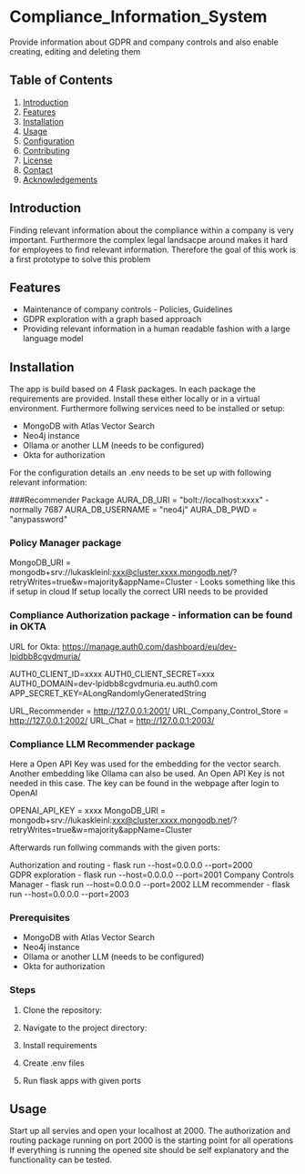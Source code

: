 # Compliance_Information_System
Provide information about GDPR and company controls and also enable creating, editing and deleting them

## Table of Contents

1. [Introduction](#introduction)
2. [Features](#features)
3. [Installation](#installation)
4. [Usage](#usage)
5. [Configuration](#configuration)
6. [Contributing](#contributing)
7. [License](#license)
8. [Contact](#contact)
9. [Acknowledgements](#acknowledgements)

## Introduction

Finding relevant information about the compliance within a company is very important. 
Furthermore the complex legal landsacpe around makes it hard for employees to find relevant information. 
Therefore the goal of this work is a first prototype to solve this problem

## Features

- Maintenance of company controls - Policies, Guidelines
- GDPR exploration with a graph based approach
- Providing relevant information in a human readable fashion with a large language model

## Installation

The app is build based on 4 Flask packages. 
In each package the requirements are provided. 
Install these either locally or in a virtual environment.
Furthermore follwing services need to be installed or setup:

- MongoDB with Atlas Vector Search
- Neo4j instance
- Ollama or another LLM (needs to be configured)
- Okta for authorization

For the configuration details an .env needs to be set up with following relevant information: 

###Recommender Package
AURA_DB_URI = "bolt://localhost:xxxx"  - normally 7687
AURA_DB_USERNAME = "neo4j"
AURA_DB_PWD = "anypassword"

### Policy Manager package
MongoDB_URI = mongodb+srv://lukaskleinl:xxx@cluster.xxxx.mongodb.net/?retryWrites=true&w=majority&appName=Cluster - Looks something like this if setup in cloud
If setup locally the correct URI needs to be provided

### Compliance Authorization package - information can be found in OKTA
URL for Okta: https://manage.auth0.com/dashboard/eu/dev-lpidbb8cgvdmuria/

AUTH0_CLIENT_ID=xxxx
AUTH0_CLIENT_SECRET=xxx
AUTH0_DOMAIN=dev-lpidbb8cgvdmuria.eu.auth0.com
APP_SECRET_KEY=ALongRandomlyGeneratedString

URL_Recommender = http://127.0.0.1:2001/
URL_Company_Control_Store = http://127.0.0.1:2002/
URL_Chat = http://127.0.0.1:2003/


### Compliance LLM Recommender package
Here a Open API Key was used for the embedding for the vector search. 
Another embedding like Ollama can also be used. An Open API Key is not needed in this case. 
The key can be found in the webpage after login to OpenAI

OPENAI_API_KEY = xxxx
MongoDB_URI = mongodb+srv://lukaskleinl:xxx@cluster.xxxx.mongodb.net/?retryWrites=true&w=majority&appName=Cluster


Afterwards run follwing commands with the given ports:

Authorization and routing - flask run --host=0.0.0.0 --port=2000  
GDPR exploration - flask run --host=0.0.0.0 --port=2001
Company Controls Manager - flask run --host=0.0.0.0 --port=2002
LLM recommender - flask run --host=0.0.0.0 --port=2003

### Prerequisites


- MongoDB with Atlas Vector Search
- Neo4j instance
- Ollama or another LLM (needs to be configured)
- Okta for authorization

### Steps

1. Clone the repository:

2. Navigate to the project directory:

3. Install requirements

4. Create .env files

5. Run flask apps with given ports

## Usage

Start up all servies and open your localhost at 2000. 
The authorization and routing package running on port 2000 is the starting point for all operations
If everything is running the opened site should be self explanatory and the functionality can be tested.
